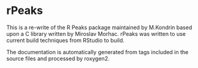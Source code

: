 # rPeaks

This is a re-write of the R Peaks package maintained by M.Kondrin
based upon a C library written by Miroslav Morhac. rPeaks was
written to use current build techniques from RStudio to build.

The documentation is automatically generated from tags included in the
source files and processed by roxygen2.
